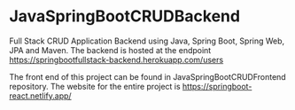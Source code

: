 # JavaSpringBootCRUDBackend

Full Stack CRUD Application Backend using Java, Spring Boot, Spring Web, JPA and Maven.
The backend is hosted at the endpoint https://springbootfullstack-backend.herokuapp.com/users

The front end of this project can be found in JavaSpringBootCRUDFrontend repository.
The website for the entire project is https://springboot-react.netlify.app/
